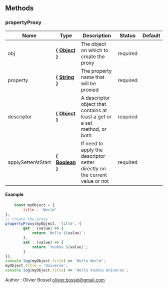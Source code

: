 ## Methods


### propertyProxy




Name  |  Type  |  Description  |  Status  |  Default
------------  |  ------------  |  ------------  |  ------------  |  ------------
obj  |  **{ [Object](https://developer.mozilla.org/fr/docs/Web/JavaScript/Reference/Objets_globaux/Object) }**  |  The object on which to create the proxy  |  required  |
property  |  **{ [String](https://developer.mozilla.org/fr/docs/Web/JavaScript/Reference/Objets_globaux/String) }**  |  The property name that will be proxied  |  required  |
descriptor  |  **{ [Object](https://developer.mozilla.org/fr/docs/Web/JavaScript/Reference/Objets_globaux/Object) }**  |  A descriptor object that contains at least a get or a set method, or both  |  required  |
applySetterAtStart  |  **{ [Boolean](https://developer.mozilla.org/fr/docs/Web/JavaScript/Reference/Objets_globaux/Boolean) }**  |  If need to apply the descriptor setter directly on the current value or not  |  required  |

#### Example
```js
	const myObject = {
		title : 'World'
};
// create the proxy
propertyProxy(myObject, 'title', {
		get : (value) => {
			return `Hello ${value}`;
		},
		set : (value) => {
			return `Youhou ${value}`;
		}
});
console.log(myObject.title) => 'Hello World';
myObject.title = 'Universe';
console.log(myObject.title) => 'Hello Youhou Universe';
```
Author : Olivier Bossel <olivier.bossel@gmail.com>
